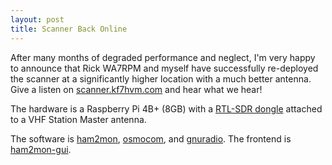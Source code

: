 ```yaml
---
layout: post
title: Scanner Back Online
---
```


After many months of degraded performance and neglect, I'm very happy to
announce that Rick WA7RPM and myself have successfully re-deployed the scanner
at a significantly higher location with a much better antenna. Give a listen on
[scanner.kf7hvm.com](https://scanner.kf7hvm.com) and hear what we hear!

The hardware is a Raspberry Pi 4B+ (8GB) with a [RTL-SDR dongle](https://osmocom.org/projects/rtl-sdr/wiki/Rtl-sdr) attached to a VHF
Station Master antenna.

The software is [ham2mon](https://github.com/madengr/ham2mon), [osmocom](https://osmocom.org), and [gnuradio](https://www.gnuradio.org). The frontend is [ham2mon-gui](https://github.com/masenf/ham2mon-gui).